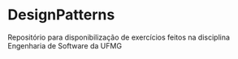 # DesignPatterns
Repositório para disponibilização de exercícios feitos na disciplina Engenharia de Software da UFMG
